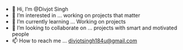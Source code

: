 - 👋 Hi, I’m @Divjot Singh
- 👀 I’m interested in ... working on projects that matter
- 🌱 I’m currently learning ... Working on projects
- 💞️ I’m looking to collaborate on ... projects with smart and motivated people
- 📫 How to reach me ... divjotsingh184u@gmail.com

